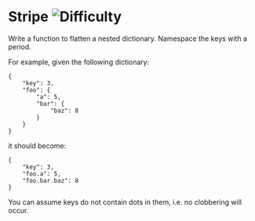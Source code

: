 # Stripe ![Difficulty](https://img.shields.io/badge/-EASY-green)
	
Write a function to flatten a nested dictionary. Namespace the keys with a period.
	
For example, given the following dictionary:
	
```
{
    "key": 3,
    "foo": {
        "a": 5,
        "bar": {
            "baz": 8
        }
    }
}
```
	
it should become:
	
```
{
    "key": 3,
    "foo.a": 5,
    "foo.bar.baz": 8
}
```
	
You can assume keys do not contain dots in them, i.e. no clobbering will occur.
	
